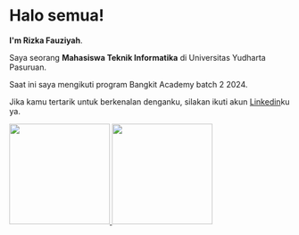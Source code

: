 # Halo semua! 

 **I'm Rizka Fauziyah**.<br>

Saya seorang **Mahasiswa Teknik Informatika** di Universitas Yudharta Pasuruan.<br>

Saat ini saya mengikuti program Bangkit Academy batch 2 2024.<br>

Jika kamu tertarik untuk berkenalan denganku, silakan ikuti akun [Linkedin](https://www.linkedin.com/in/rizka-fauziyah-4310bb281/)ku ya.
<p align="left">
<a href="https://github.com/uziyraf">
  <img height="180em" src="https://github-readme-stats-eight-theta.vercel.app/api?username=penuliscode&show_icons=true&theme=algolia&include_all_commits=true&count_private=true"/>
  <img height="180em" src="https://github-readme-stats-eight-theta.vercel.app/api/top-langs/?username=penuliscode&layout=compact&theme=algolia"/>
</a>
</p>
